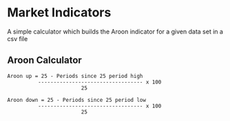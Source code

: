 # Market Indicators

A simple calculator which builds the Aroon indicator for a given data set in a csv file

## Aroon Calculator

```
Aroon up = 25 - Periods since 25 period high
          ---------------------------------- x 100
                        25  

Aroon down = 25 - Periods since 25 period low
          ---------------------------------- x 100
                        25  
```